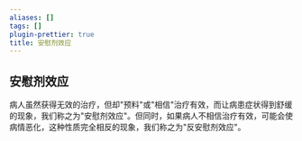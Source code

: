 ```yaml
---
aliases: []
tags: []
plugin-prettier: true
title: 安慰剂效应
---
```


## 安慰剂效应

病人虽然获得无效的治疗，但却"预料"或"相信"治疗有效，而让病患症状得到舒缓的现象，我们称之为"安慰剂效应"。但同时，如果病人不相信治疗有效，可能会使病情恶化，这种性质完全相反的现象，我们称之为"反安慰剂效应"。
